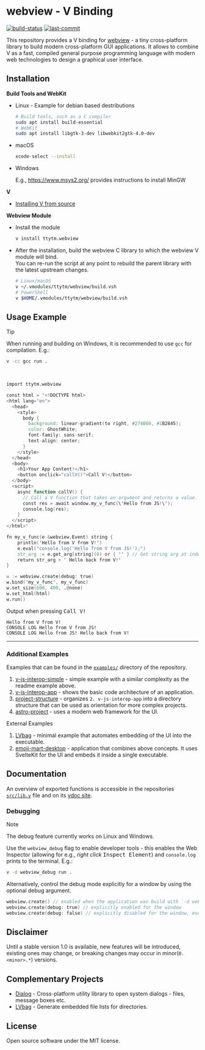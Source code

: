# webview - V Binding

[![build-status](https://img.shields.io/github/actions/workflow/status/ttytm/webview/ci.yml?branch=main&style=flat-rounded)](https://github.com/ttytm/webview/actions/workflows/ci.yml?query=branch%3Amain)
[![last-commit](https://img.shields.io/github/last-commit/ttytm/webview?style=flat-rounded)](https://github.com/ttytm/webview)

This repository provides a V binding for [webview](https://github.com/webview/webview) - a tiny cross-platform library
to build modern cross-platform GUI applications. It allows to combine V as a fast, compiled general
purpose programming language with modern web technologies to design a graphical user interface.

## Installation

**Build Tools and WebKit**

- Linux - Example for debian based destributions

  ```sh
  # Build tools, such as a C compiler
  sudo apt install build-essential
  # WebKit
  sudo apt install libgtk-3-dev libwebkit2gtk-4.0-dev
  ```

- macOS

  ```sh
  xcode-select --install
  ```

- Windows

  E.g., https://www.msys2.org/ provides instructions to install MinGW

**V**

- [Installing V from source](https://github.com/vlang/v#installing-v-from-source)

**Webview Module**

- Install the module

  ```sh
  v install ttytm.webview
  ```

- After the installation, build the webview C library to which the webview V module will bind.\
  You can re-run the script at any point to rebuild the parent library with the latest upstream
  changes.

  ```sh
  # Linux/macOS
  v ~/.vmodules/ttytm/webview/build.vsh
  # PowerShell
  v $HOME/.vmodules/ttytm/webview/build.vsh
  ```

## Usage Example

> [!TIP]
> When running and building on Windows, it is recommended to use `gcc` for compilation. E.g.:
>
> ```sh
> v -cc gcc run .
> ```

<br>

```v ignore
import ttytm.webview

const html = '<!DOCTYPE html>
<html lang="en">
  <head>
    <style>
      body {
        background: linear-gradient(to right, #274060, #1B2845);
        color: GhostWhite;
        font-family: sans-serif;
        text-align: center;
      }
    </style>
  </head>
  <body>
    <h1>Your App Content!</h1>
    <button onclick="callV()">Call V!</button>
  </body>
  <script>
    async function callV() {
      // Call a V function that takes an argument and returns a value.
      const res = await window.my_v_func(\'Hello from JS!\');
      console.log(res);
    }
  </script>
</html>'

fn my_v_func(e &webview.Event) string {
	println('Hello from V from V!')
	e.eval("console.log('Hello from V from JS!');")
	str_arg := e.get_arg[string](0) or { '' } // Get string arg at index `0`
	return str_arg + ' Hello back from V!'
}

w := webview.create(debug: true)
w.bind('my_v_func', my_v_func)
w.set_size(600, 400, .@none)
w.set_html(html)
w.run()
```

Output when pressing <kbd>Call V!</kdb>

```
Hello from V from V!
CONSOLE LOG Hello from V from JS!
CONSOLE LOG Hello from JS! Hello back from V!
```

---

### Additional Examples

Examples that can be found in the [`examples/`](https://github.com/ttytm/webview/tree/master/examples) directory of the repository.

1. [v-js-interop-simple](https://github.com/ttytm/webview/tree/main/examples/v-js-interop-simple) - simple example with a similar complexity as the readme example above.
2. [v-js-interop-app](https://github.com/ttytm/webview/tree/main/examples/v-js-interop-app) - shows the basic code architecture of an application.
3. [project-structure](https://github.com/ttytm/webview/tree/main/examples/project-structure) - organizes `2. v-js-interop-app` into a directory structure that can be used as orientation for more complex projects.
4. [astro-project](https://github.com/ttytm/webview/tree/main/examples/astro-project) - uses a modern web framework for the UI.

External Examples

1. [LVbag](https://github.com/ttytm/LVbag/blob/main/examples/gui_project) - minimal example that automates embedding of the UI into the executable.
2. [emoji-mart-desktop](https://github.com/ttytm/emoji-mart-desktop) - application that combines above concepts. It uses SvelteKit for the UI and embeds it inside a single executable.

## Documentation

An overview of exported functions is accessible in the repositories [`src/lib.v`](https://github.com/ttytm/webview/blob/master/src/lib.v)
file and on its [vdoc site](https://ttytm.github.io/webview/webview.html).

### Debugging

> [!NOTE]
> The debug feature currently works on Linux and Windows.

Use the `webview_debug` flag to enable developer tools - this enables the Web Inspector (allowing
for e.g., _right click_ <kbd>Inspect Element</kbd>) and `console.log` prints to the terminal. E.g.:

```sh
v -d webview_debug run .
```

Alternatively, control the debug mode explicitly for a window by using the optional debug argument.

```v ignore
webview.create() // enabled when the application was build with `-d webview_debug`
webview.create(debug: true) // explicitly enabled for the window
webview.create(debug: false) // explicitly disabled for the window, even when built with `-d webview_debug`
```

## Disclaimer

Until a stable version 1.0 is available, new features will be introduced, existing ones may change,
or breaking changes may occur in minor(`0.<minor>.*`) versions.

## Complementary Projects

- [Dialog](https://github.com/ttytm/dialog) - Cross-platform utility library to open system dialogs - files, message boxes etc.
- [LVbag](https://github.com/ttytm/LVbag) - Generate embedded file lists for directories.

## License

Open source software under the MIT license.
